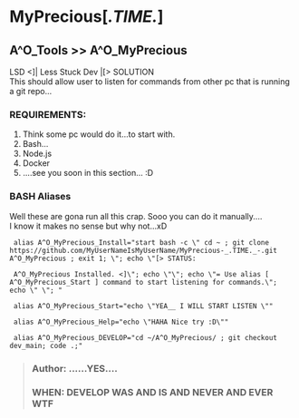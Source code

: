 # MyPrecious[_.TIME._]  
## A^O_Tools >> A^O_MyPrecious  
LSD <]| Less Stuck Dev  |[> SOLUTION  
This should allow user to listen for commands from other pc that is running a git repo...  

### REQUIREMENTS:

1. Think some pc would do it...to start with.
2. Bash...
3. Node.js
4. Docker
5. ....see you soon in this section... :D 


### BASH Aliases
Well these are gona run all this crap. Sooo you can do it manually....  
I know it makes no sense but why not...xD

     alias A^O_MyPrecious_Install="start bash -c \" cd ~ ; git clone https://github.com/MyUserNameIsMyUserName/MyPrecious-_.TIME._-.git A^O_MyPrecious ; exit 1; \"; echo \"[> STATUS: 
     
     A^O_MyPrecious Installed. <]\"; echo \"\"; echo \"= Use alias [ A^O_MyPrecious_Start ] command to start listening for commands.\"; echo \" \"; "
     
     alias A^O_MyPrecious_Start="echo \"YEA__ I WILL START LISTEN \""
     
     alias A^O_MyPrecious_Help="echo \"HAHA Nice try :D\""
     
     alias A^O_MyPrecious_DEVELOP="cd ~/A^O_MyPrecious/ ; git checkout dev_main; code .;"  

  
>### Author: ......YES....
>### WHEN: DEVELOP WAS AND IS AND NEVER AND EVER WTF

